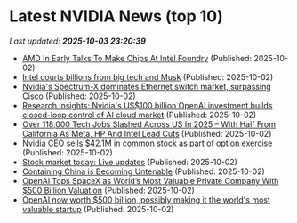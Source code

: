 # Latest NVIDIA News (top 10)
_Last updated: **2025-10-03 23:20:39**_

- [AMD In Early Talks To Make Chips At Intel Foundry](https://hardware.slashdot.org/story/25/10/02/210246/amd-in-early-talks-to-make-chips-at-intel-foundry) (Published: 2025-10-02)
- [Intel courts billions from big tech and Musk](https://www.digitimes.com/news/a20250930PD216/intel-apple-elon-musk-tsmc-technology.html) (Published: 2025-10-02)
- [Nvidia's Spectrum-X dominates Ethernet switch market, surpassing Cisco](https://www.digitimes.com/news/a20250930PD246/nvidia-ethernet-switch-market-genai.html) (Published: 2025-10-02)
- [Research insights: Nvidia's US$100 billion OpenAI investment builds closed-loop control of AI cloud market](https://www.digitimes.com/news/a20250930VL211/nvidia-openai-2025-market-gpu.html) (Published: 2025-10-02)
- [Over 118,000 Tech Jobs Slashed Across US In 2025 – With Half From California As Meta, HP And Intel Lead Cuts](https://www.ibtimes.com/over-118000-tech-jobs-slashed-across-us-2025-half-california-meta-hp-intel-lead-cuts-3785333) (Published: 2025-10-02)
- [Nvidia CEO sells $42.1M in common stock as part of option exercise](https://thefly.com/permalinks/entry.php/id4207135/NVDA-Nvidia-CEO-sells-M-in-common-stock-as-part-of-option-exercise) (Published: 2025-10-02)
- [Stock market today: Live updates](https://www.cnbc.com/2025/10/02/stock-market-today-live-updates.html) (Published: 2025-10-02)
- [Containing China is Becoming Untenable](https://dailyreckoning.com/containing-china-is-becoming-untenable/) (Published: 2025-10-02)
- [OpenAI Tops SpaceX as World’s Most Valuable Private Company With $500 Billion Valuation](https://decrypt.co/342749/openai-tops-spacex-worlds-most-valuable-private-company-500-billion) (Published: 2025-10-02)
- [OpenAI now worth $500 billion, possibly making it the world's most valuable startup](https://japantoday.com/category/tech/openai-now-worth-500-billion-possibly-making-it-the-world%27s-most-valuable-startup) (Published: 2025-10-02)
